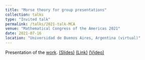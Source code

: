 ```yaml
---
title: "Morse theory for group presentations"
collection: talks
type: "Invited talk"
permalink: /talks/2021-talk-MCA
venue: "Mathematical Congress of the Americas 2021"
date: 2021-07-16
location: "Universidad de Buenos Aires, Argentina (virtual)"
---
```



Presentation of the [work](https://arxiv.org/abs/1912.00115).
[(Slides)](http://ximenafernandez.github.io/files/MCA_2021.pdf )
[(Link)](https://www.mca2021.org/en/tools/view-abstract?code=2858)
[(Video)](https://www.youtube.com/watch?v=ftWf1-klsOc&t=466s)



